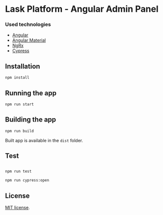 # Lask Platform - Angular Admin Panel

### Used technologies
- [Angular](https://angular.io/)
- [Angular Material](https://material.angular.io/)
- [NgRx](https://ngrx.io/)
- [Cypress](https://www.cypress.io/)


## Installation
```bash
npm install
```

## Running the app
```bash
npm run start
```

## Building the app
```bash
npm run build
```
Built app is available in the `dist` folder.

## Test
```bash

npm run test

npm run cypress:open
```

## License

[MIT license](LICENSE).
